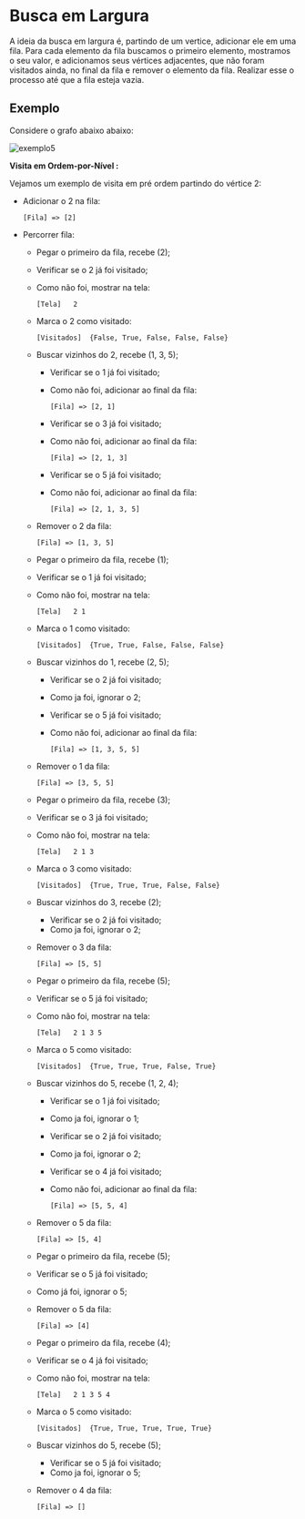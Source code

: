 # Busca em Largura

A ideia da busca em largura é, partindo de um vertice, adicionar ele em uma fila. Para cada elemento da fila buscamos o primeiro elemento, mostramos o seu valor, e adicionamos seus vértices adjacentes, que não foram visitados ainda, no final da fila e remover o elemento da fila. Realizar esse o processo até que a fila esteja vazia.



## Exemplo

Considere o grafo abaixo abaixo:

![exemplo5](https://github.com/LucasSargeir/Algoritmos-em-Grafos/blob/master/images/exemplo5.png)

**Visita em Ordem-por-Nível :**

Vejamos um exemplo de visita em pré ordem partindo do vértice 2:



- Adicionar o 2 na fila:

  `[Fila] => [2]`

- Percorrer fila:

  - Pegar o primeiro da fila, recebe (2);

  - Verificar se o 2 já foi visitado;

  - Como não foi, mostrar na tela:

    `[Tela]   2`

  - Marca o 2 como visitado:

    `[Visitados]  {False, True, False, False, False}`

  - Buscar vizinhos do 2, recebe (1, 3, 5);

    - Verificar se o 1 já foi visitado;

    - Como não foi, adicionar ao final da fila:

      `[Fila] => [2, 1]`

    - Verificar se o 3 já foi visitado;

    - Como não foi, adicionar ao final da fila:

      `[Fila] => [2, 1, 3]`

    - Verificar se o 5 já foi visitado;

    - Como não foi, adicionar ao final da fila:

      `[Fila] => [2, 1, 3, 5]`

  - Remover o 2 da fila:

    `[Fila] => [1, 3, 5]`

  - Pegar o primeiro da fila, recebe (1);

  - Verificar se o 1 já foi visitado;

  - Como não foi, mostrar na tela:

    `[Tela]   2 1`

  - Marca o 1 como visitado:

    `[Visitados]  {True, True, False, False, False}`

  - Buscar vizinhos do 1, recebe (2, 5);

    - Verificar se o 2 já foi visitado;

    - Como ja foi, ignorar o 2;

    - Verificar se o 5 já foi visitado;

    - Como não foi, adicionar ao final da fila:

      `[Fila] => [1, 3, 5, 5]`

  - Remover o 1 da fila:

    `[Fila] => [3, 5, 5]`

  - Pegar o primeiro da fila, recebe (3);

  - Verificar se o 3 já foi visitado;

  - Como não foi, mostrar na tela:

    `[Tela]   2 1 3`

  - Marca o 3 como visitado:

    `[Visitados]  {True, True, True, False, False}`

  - Buscar vizinhos do 3, recebe (2);

    - Verificar se o 2 já foi visitado;
    - Como ja foi, ignorar o 2;

  - Remover o 3 da fila:

    `[Fila] => [5, 5]`

  - Pegar o primeiro da fila, recebe (5);

  - Verificar se o 5 já foi visitado;

  - Como não foi, mostrar na tela:

    `[Tela]   2 1 3 5`

  - Marca o 5 como visitado:

    `[Visitados]  {True, True, True, False, True}`

  - Buscar vizinhos do 5, recebe (1, 2, 4);

    - Verificar se o 1 já foi visitado;

    - Como ja foi, ignorar o 1;

    - Verificar se o 2 já foi visitado;

    - Como ja foi, ignorar o 2;

    - Verificar se o 4 já foi visitado;

    - Como não foi, adicionar ao final da fila:

      `[Fila] => [5, 5, 4]`

  - Remover o 5 da fila:

    `[Fila] => [5, 4]`

  - Pegar o primeiro da fila, recebe (5);

  - Verificar se o 5 já foi visitado;

  - Como já foi, ignorar o 5;

  - Remover o 5 da fila:

    `[Fila] => [4]`

  - Pegar o primeiro da fila, recebe (4);

  - Verificar se o 4 já foi visitado;

  - Como não foi, mostrar na tela:

    `[Tela]   2 1 3 5 4`

  - Marca o 5 como visitado:

    `[Visitados]  {True, True, True, True, True}`

  - Buscar vizinhos do 5, recebe (5);

    - Verificar se o 5 já foi visitado;
    - Como ja foi, ignorar o 5;

  - Remover o 4 da fila:

    `[Fila] => []`
